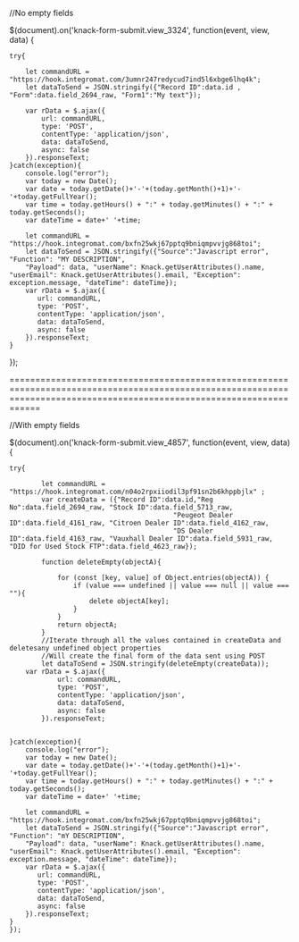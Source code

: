 //No empty fields

$(document).on('knack-form-submit.view_3324', function(event, view, data) { 
    
    try{
    
        let commandURL = "https://hook.integromat.com/3umnr247redycud7ind5l6xbge6lhq4k";
        let dataToSend = JSON.stringify({"Record ID":data.id , "Form":data.field_2694_raw, "Form1":"My text"});

        var rData = $.ajax({
            url: commandURL,
            type: 'POST',
            contentType: 'application/json',
            data: dataToSend,
            async: false
        }).responseText;
    }catch(exception){
        console.log("error");
        var today = new Date();
        var date = today.getDate()+'-'+(today.getMonth()+1)+'-'+today.getFullYear();
        var time = today.getHours() + ":" + today.getMinutes() + ":" + today.getSeconds();
        var dateTime = date+' '+time;

        let commandURL = "https://hook.integromat.com/bxfn25wkj67pptq9bniqmpvvjg868toi";
        let dataToSend = JSON.stringify({"Source":"Javascript error", "Function": "MY DESCRIPTION",
        "Payload": data, "userName": Knack.getUserAttributes().name, "userEmail": Knack.getUserAttributes().email, "Exception": exception.message, "dateTime": dateTime});
        var rData = $.ajax({
           url: commandURL,
           type: 'POST',
           contentType: 'application/json',
           data: dataToSend,
           async: false
        }).responseText;
    }
});

========================================================================================================================================================================

//With empty fields

$(document).on('knack-form-submit.view_4857', function(event, view, data) { 

    try{

            let commandURL = "https://hook.integromat.com/n04o2rpxiiodil3pf91sn2b6khppbjlx" ;
            var createData = ({"Record ID":data.id,"Reg No":data.field_2694_raw, "Stock ID":data.field_5713_raw, 
                                             "Peugeot Dealer ID":data.field_4161_raw, "Citroen Dealer ID":data.field_4162_raw, 
                                             "DS Dealer ID":data.field_4163_raw, "Vauxhall Dealer ID":data.field_5931_raw, "DID for Used Stock FTP":data.field_4623_raw});
            
            function deleteEmpty(objectA){
        
                for (const [key, value] of Object.entries(objectA)) {
                    if (value === undefined || value === null || value === ""){
                        delete objectA[key];
                    }
                }
                return objectA;
            }
            //Iterate through all the values contained in createData and deletesany undefined object properties
            //Will create the final form of the data sent using POST
            let dataToSend = JSON.stringify(deleteEmpty(createData));
        var rData = $.ajax({
                url: commandURL,
                type: 'POST',
                contentType: 'application/json',
                data: dataToSend,
                async: false
            }).responseText;
                       

    }catch(exception){
        console.log("error");
        var today = new Date();
        var date = today.getDate()+'-'+(today.getMonth()+1)+'-'+today.getFullYear();
        var time = today.getHours() + ":" + today.getMinutes() + ":" + today.getSeconds();
        var dateTime = date+' '+time;

        let commandURL = "https://hook.integromat.com/bxfn25wkj67pptq9bniqmpvvjg868toi";
        let dataToSend = JSON.stringify({"Source":"Javascript error", "Function": "mY DESCRIPTION",
        "Payload": data, "userName": Knack.getUserAttributes().name, "userEmail": Knack.getUserAttributes().email, "Exception": exception.message, "dateTime": dateTime});
        var rData = $.ajax({
           url: commandURL,
           type: 'POST',
           contentType: 'application/json',
           data: dataToSend,
           async: false
        }).responseText;
    }
    });
